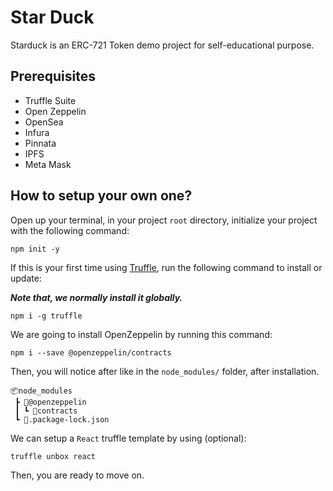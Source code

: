 # Star Duck 
Starduck is an ERC-721 Token demo project for self-educational purpose.

## Prerequisites
  * Truffle Suite
  * Open Zeppelin
  * OpenSea
  * Infura
  * Pinnata
  * IPFS
  * Meta Mask

## How to setup your own one?

Open up your terminal, in your project `root` directory, initialize your project with the following command:

```
npm init -y
```

If this is your first time using [Truffle](https://trufflesuite.com/docs/truffle/quickstart.html), run the following command to install or update:

***Note that, we normally install it globally.***

```
npm i -g truffle
```

We are going to install OpenZeppelin by running this command:

```
npm i --save @openzeppelin/contracts
```

Then, you will notice after like in the `node_modules/` folder, after installation.

```
📦node_modules
 ┣ 📂@openzeppelin
 ┃ ┗ 📂contracts
 ┗ 📜.package-lock.json
```

We can setup a `React` truffle template by using (optional):

```
truffle unbox react
```

Then, you are ready to move on.